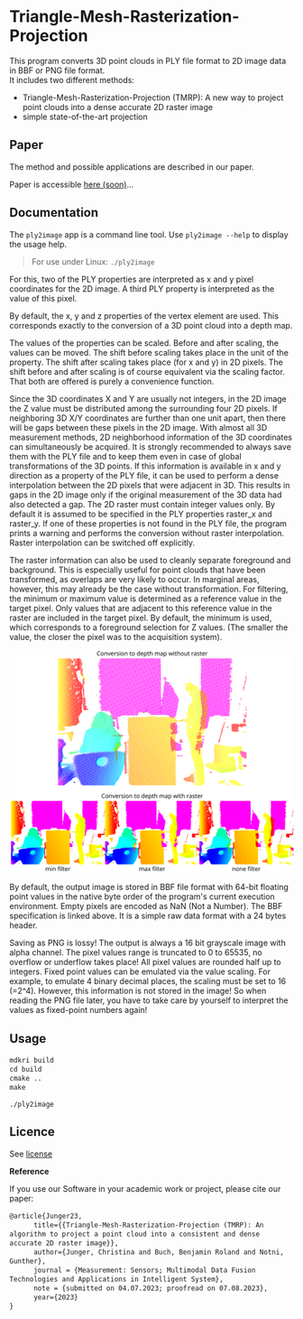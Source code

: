 # Triangle-Mesh-Rasterization-Projection

This program converts 3D point clouds in PLY file format to 2D image data in BBF or PNG file format.<br>
It includes two different methods:
- Triangle-Mesh-Rasterization-Projection (TMRP): A new way to project point clouds into a dense accurate 2D raster image
- simple state-of-the-art projection

## Paper

The method and possible applications are described in our paper.<br>

Paper is accessible [here (soon)]()...

## Documentation

The `ply2image` app is a command line tool. Use `ply2image --help` to display the usage help.

> For use under Linux: `./ply2image`

For this, two of the PLY properties are interpreted as x and y pixel coordinates for the 2D image. A third PLY property is interpreted as the value of this pixel.

By default, the x, y and z properties of the vertex element are used. This corresponds exactly to the conversion of a 3D point cloud into a depth map.

The values of the properties can be scaled. Before and after scaling, the values can be moved. The shift before scaling takes place in the unit of the property. The shift after scaling takes place (for x and y) in 2D pixels. The shift before and after scaling is of course equivalent via the scaling factor. That both are offered is purely a convenience function.

Since the 3D coordinates X and Y are usually not integers, in the 2D image the Z value must be distributed among the surrounding four 2D pixels. If neighboring 3D X/Y coordinates are further than one unit apart, then there will be gaps between these pixels in the 2D image. With almost all 3D measurement methods, 2D neighborhood information of the 3D coordinates can simultaneously be acquired. It is strongly recommended to always save them with the PLY file and to keep them even in case of global transformations of the 3D points. If this information is available in x and y direction as a property of the PLY file, it can be used to perform a dense interpolation between the 2D pixels that were adjacent in 3D. This results in gaps in the 2D image only if the original measurement of the 3D data had also detected a gap. The 2D raster must contain integer values only. By default it is assumed to be specified in the PLY properties raster_x and raster_y. If one of these properties is not found in the PLY file, the program prints a warning and performs the conversion without raster interpolation. Raster interpolation can be switched off explicitly.

The raster information can also be used to cleanly separate foreground and background. This is especially useful for point clouds that have been transformed, as overlaps are very likely to occur. In marginal areas, however, this may already be the case without transformation. For filtering, the minimum or maximum value is determined as a reference value in the target pixel. Only values that are adjacent to this reference value in the raster are included in the target pixel. By default, the minimum is used, which corresponds to a foreground selection for Z values. (The smaller the value, the closer the pixel was to the acquisition system).

![conversions with no/raster and raster filters](doc/image/results_example.svg)

By default, the output image is stored in BBF file format with 64-bit floating point values in the native byte order of the program's current execution environment. Empty pixels are encoded as NaN (Not a Number). The BBF specification is linked above. It is a simple raw data format with a 24 bytes header.

Saving as PNG is lossy! The output is always a 16 bit grayscale image with alpha channel. The pixel values range is truncated to 0 to 65535, no overflow or underflow takes place! All pixel values are rounded half up to integers. Fixed point values can be emulated via the value scaling. For example, to emulate 4 binary decimal places, the scaling must be set to 16 (=2^4). However, this information is not stored in the image! So when reading the PNG file later, you have to take care by yourself to interpret the values as fixed-point numbers again!

## Usage

```
mdkri build
cd build
cmake ..
make
```

```
./ply2image
```

## Licence

See [license](LICENSE.txt)

**Reference**

If you use our Software in your academic work or project, please cite our paper:

```
@article{Junger23,
      title={{Triangle-Mesh-Rasterization-Projection (TMRP): An algorithm to project a point cloud into a consistent and dense accurate 2D raster image}},
      author={Junger, Christina and Buch, Benjamin Roland and Notni, Gunther},
      journal = {Measurement: Sensors; Multimodal Data Fusion Technologies and Applications in Intelligent System},
      note = {submitted on 04.07.2023; proofread on 07.08.2023},
      year={2023}
}
```
